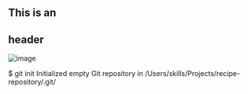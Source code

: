 ## This is an <h2> header
![image](https://user-images.githubusercontent.com/112954195/195551888-eb76572a-0c42-4ba9-8f71-808545039094.png)


$ git init
Initialized empty Git repository in /Users/skills/Projects/recipe-repository/.git/
